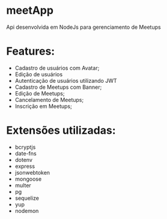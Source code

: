 # meetApp
Api desenvolvida em NodeJs para gerenciamento de Meetups

# Features:
- Cadastro de usuários com Avatar;
- Edição de usuários
- Autenticação de usuários utilizando JWT
- Cadastro de Meetups com Banner;
- Edição de Meetups;
- Cancelamento de Meetups;
- Inscrição em Meetups;

# Extensões utilizadas:
- bcryptjs
- date-fns
- dotenv
- express
- jsonwebtoken
- mongoose
- multer
- pg
- sequelize
- yup
- nodemon

